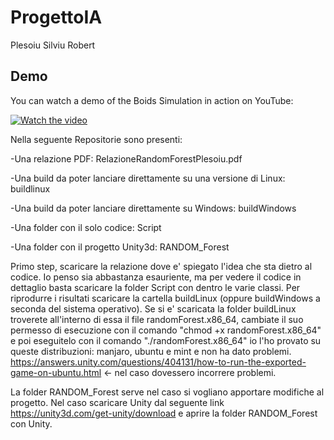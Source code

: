# ProgettoIA
Plesoiu Silviu Robert
## Demo

You can watch a demo of the Boids Simulation in action on YouTube:

[![Watch the video](https://img.youtube.com/vi/EAzRXqwtIRA/maxresdefault.jpg)](https://www.youtube.com/watch?v=EAzRXqwtIRA&t=53s)

Nella seguente Repositorie sono presenti:

-Una relazione PDF: RelazioneRandomForestPlesoiu.pdf

-Una build da poter lanciare direttamente su una versione di Linux: buildlinux

-Una build da poter lanciare direttamente su Windows: buildWindows

-Una folder con il solo codice: Script

-Una folder con il progetto Unity3d: RANDOM_Forest

Primo step, scaricare la relazione dove e' spiegato l'idea che sta dietro al codice. Io penso sia abbastanza esauriente,
ma per vedere il codice in dettaglio basta scaricare la folder Script con dentro le varie classi.
Per riprodurre i risultati scaricare la cartella buildLinux (oppure buildWindows a seconda del sistema operativo).
Se si e' scaricata la folder buildLinux troverete all'interno di essa il file randomForest.x86_64,
cambiate il suo permesso di esecuzione con il comando "chmod +x randomForest.x86_64" e poi eseguitelo con il comando 
"./randomForest.x86_64" io l'ho provato su queste distribuzioni: manjaro, ubuntu e mint e non ha dato problemi. 
 https://answers.unity.com/questions/404131/how-to-run-the-exported-game-on-ubuntu.html <- nel caso dovessero incorrere problemi.

La folder RANDOM_Forest serve nel caso si vogliano apportare modifiche al progetto.
Nel caso scaricare Unity dal seguente link https://unity3d.com/get-unity/download e aprire la folder RANDOM_Forest con Unity.
